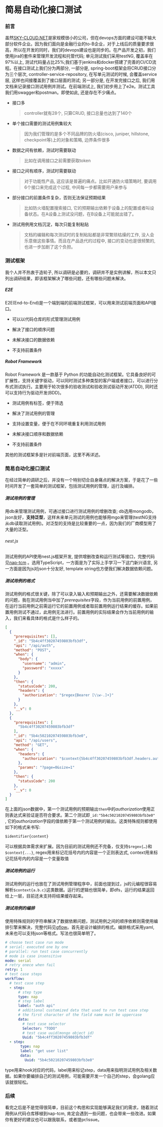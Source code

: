 # 简易自动化接口测试

### 前言

虽然[SKY-CLOUD.NET](http://www.sky-cloud.net)是家规模很小的公司，但在devops方面的建设可能不输大部分软件企业。因为我们面向是金融行业的to-B企业，对于上线后的质量要求很高，所以在开发的同时，我们的devops建设也是同步的。在产品开发之初，我们使用jira的套件来管理开发流程和托管代码; 单元测试我们采用testNG, 覆盖率在97%以上, 测试代码量占比25%;我们基于jenkins和docker搭建了完善的CI/CD流程。在接口测试上我们分为两部分, 一部分是, spring-boot框架会将CRUD接口分为三个层次, controller-service-repository, 在写单元测试的时候, 会覆盖service层, 这样也间接覆盖到了接口层面的测试; 另一部分是, 在开发完接口之后, 我们用文档来记录接口测试用例并测试。在前端测试上, 我们初步用上了e2e。测试工具我们用swagger和postman。即使如此, 还是存在不少痛点。

- 接口多

  >  controller就有28个, 只算CRUD, 接口总量也达到了140个

- 单个接口需要的测试用例集较大

  >  因为我们管理的是多个不同品牌的防火墙(cisco, juniper, hillstone, checkpoint等)上的对象和策略, 边界条件很多

- 数据之间有依赖，测试时需要联动

  > 比如在调用接口之前需要获取token

- 接口之间有顺序，测试时需要联动

  > 对于功能性产品, 这应该是普遍的痛点。比如开通防火墙策略时, 要调用6个接口来完成这个过程, 中间每一步都需要用户来参与

- 部分接口的前置条件复杂，否则无法保证预期结果

  > 比如防火墙配置搜索接口, 它的预期输出依赖于设备上的配置或者叫设备状态。在A设备上测试没问题，在B设备上可能就出错了。

- 测试用例用文档沉淀，每次只能复制粘贴

  > 文档的编辑和每次测试时的复制粘贴都是非常繁琐枯燥的工作, 没人会乐意做这些事情。而且在产品迭代的过程中, 接口的变动也是很频繁的, 也进一步加剧了这个负担。

### 测试框架

我个人并不热衷于造轮子, 所以调研是必要的，调研并不是实例讲解，所以本文只列出调研结果，即该框架解决了哪些问题，还有哪些问题未解决。

##### E2E

E2E(End-to-End)是一个端到端的前端测试框架，可以用来测试前端页面和API接口。

* 可以以代码仓库的形式管理测试用例


* 解决了接口的顺序问题


* 未解决接口的数据依赖
* 不支持前置条件

##### Robot Framework

Robot Framework 是一款基于 Python 的功能自动化测试框架。它具备良好的可扩展性，支持关键字驱动，可以同时测试多种类型的客户端或者接口，可以进行分布式测试执行。主要用于轮次很多的验收测试和验收测试驱动开发(ATDD), 同时还可以支持行为驱动开发(BDD)。

* 测试用例有标签，便于筛选
* 解决了测试用例的管理
* 支持设置变量，便于在不同环境重复利用测试用例


* 未解决接口顺序和数据依赖
* 不支持前置条件

其他的测试框架多是针对前端页面，这里不再详述。

### 简易自动化接口测试

在经过简单的调研之后，并没有一个特别切合自身痛点的解决方案，于是花了一些时间开发了一套简单的测试框架，包括测试用例的管理，运行及编排。

##### 测试用例的管理

用db来管理测试用例，可通过接口进行测试用例的增删改查; db选用mongodb，json友好，**支持泛型**，这样未来单元测试的用例也能够用mgo来管理(testNG支持从db读取测试用例)。对泛型的支持是比较重要的一点，因为我们的厂商模型用了大量的泛型。

###### nest.js

测试用例的API使用nest.js框架开发, 提供增删改查和运行测试等接口，完整代码见[nap-tcm](https://github.com/songtianyi/nap-tcm) 。选用TypeScript，一方面是为了实际上手学习一下这门新兴语言, 另一方面是因为js对json十分友好, template string也方便我们解决数据依赖问题。

##### 测试用例的格式

测试用例的格式很关键，除了可以录入输入和预期输出之外，还需要解决数据依赖的问题，我在测试用例当中加了*prerequisites*字段，作为当前用例的前置用例，在运行当前用例之前需运行它的前置用例或者取前置用例运行结果的缓存。如果前置用例测试不通过，此用例无法进行。前置用例的实际结果会作为当前用例的输入，我们来看具体的格式是什么样子的。

```json
[
  {
    "prerequisites": [],
    "_id": "5b4c4ff30207459803bfb3df",
    "api": "/api/auth",
    "method": "POST",
    "when": {
      "body": {
        "username": "admin",
        "password": "xxxxx"
      }
    },
    "then": {
      "statusCode": 200,
      "headers": {
        "authorization": "$regex{Bearer [\\w-.]+}"
      }
    },
    "__v": 0
  },
  {
    "prerequisites": [
      "5b4c4ff30207459803bfb3df"
    ],
    "_id": "5b4c50210207459803bfb3e0",
    "api": "/api/users",
    "method": "GET",
    "when": {
      "headers": {
        "authorization": "$context{5b4c4ff30207459803bfb3df.headers.authorization}"
      },
      "params": "?page=0&size=1"
    },
    "then": {
      "statusCode": 200
    },
    "__v": 0
  }
]
```

在上面的json数据中，第一个测试用例的预期输出`then`中的*authorization*使用正则表达式来验证是否符合要求。第二个测试即`_id:"5b4c50210207459803bfb3e0" `, 它的*authorization*字段的值依赖于第一个测试用例的输出。这类特殊规则都使用如下的格式来书写:

```javascript
$identifier{content}
```

可以根据具体需求来扩展。因为目前的测试用例还不完备，仅支持`$regex{…}`和`$context{...}`, regex用来标记花括号内的内容是一个正则表达式, context用来标记花括号内的内容是一个变量取值

##### 测试用例的运行

测试用例的运行也放在了测试用例管理程序中，前面也提到过，js的元编程很容易解析`$context{a.b.c}`这类数据。运行的逻辑也很简单，即dfs，运行的结果返回给上一层，目前还未支持将结果缓存起来。

##### 测试用例的编排

使用特殊规则的字符串解决了数据依赖问题，测试用例之间的顺序依赖则需使用编排引擎来解决，完整代码见[gflow](https://github.com/songtianyi/gflow)。首先是设计编排的格式。编排格式采用yaml, 未来也可以支持json等格式。写法也很简单明了。

```yaml
# choose test case run mode
# serial: executed one by one
# parallel: run test case concurrently
# mode is case insensitive
mode: serial
# retry onece when fail
retry: 1
# test case steps
workflow:
  # test case step
  - step:
      # step type
      type: nap
      # step label
      label: "auth api"
      # additional customized data that used to run test case step
      # the first character of the field name must be uppercase
      data:
        # test case selector
        Selector: "TODO"
        # test case uuid(mongo object id)
        Uuid: "5b4c4ff30207459803bfb3df"
  - step:
       type: nap
       label: "get user list"
       data:
         Uuid: "5b4c50210207459803bfb3e0"
```

type用来hook对应的代码，label用来标记step，data用来指明测试用例及相关数据。如果你要编排自己的测试用例，可能需要开发一个自己的step，会golang应该就很轻松。

### 后续

看完之后是不是觉得很简单，目前这个构思和实现能够满足我们的需求，随着测试用例从代码仓库移植到nap-tcm, 肯定会遇到一些问题，也会带来一些改进。如果你有更好的建议也可以跟我联系，或者提pr/issue。
